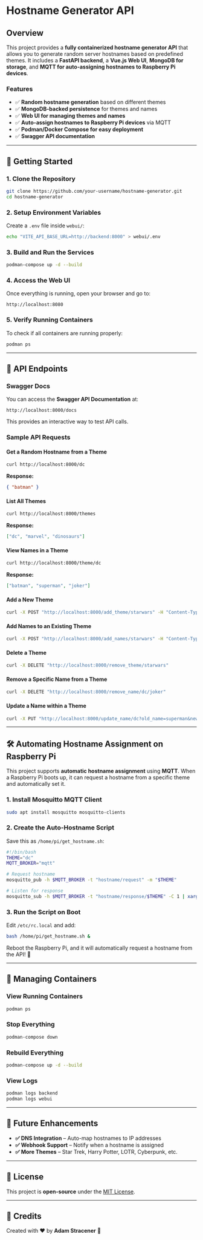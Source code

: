 # Hostname Generator API

## Overview

This project provides a **fully containerized hostname generator API** that allows you to generate random server hostnames based on predefined themes. It includes a **FastAPI backend**, a **Vue.js Web UI**, **MongoDB for storage**, and **MQTT for auto-assigning hostnames to Raspberry Pi devices**.

### Features

- ✅ **Random hostname generation** based on different themes
- ✅ **MongoDB-backed persistence** for themes and names
- ✅ **Web UI for managing themes and names**
- ✅ **Auto-assign hostnames to Raspberry Pi devices** via MQTT
- ✅ **Podman/Docker Compose for easy deployment**
- ✅ **Swagger API documentation**

---

## 🚀 Getting Started

### **1. Clone the Repository**

```bash
git clone https://github.com/your-username/hostname-generator.git
cd hostname-generator
```

### **2. Setup Environment Variables**

Create a `.env` file inside `webui/`:

```bash
echo "VITE_API_BASE_URL=http://backend:8000" > webui/.env
```

### **3. Build and Run the Services**

```bash
podman-compose up -d --build
```

### **4. Access the Web UI**

Once everything is running, open your browser and go to:

```
http://localhost:8080
```

### **5. Verify Running Containers**

To check if all containers are running properly:

```bash
podman ps
```

---

## 📌 API Endpoints

### **Swagger Docs**

You can access the **Swagger API Documentation** at:

```
http://localhost:8000/docs
```

This provides an interactive way to test API calls.

### **Sample API Requests**

#### **Get a Random Hostname from a Theme**

```bash
curl http://localhost:8000/dc
```

**Response:**

```json
{ "batman" }
```

#### **List All Themes**

```bash
curl http://localhost:8000/themes
```

**Response:**

```json
["dc", "marvel", "dinosaurs"]
```

#### **View Names in a Theme**

```bash
curl http://localhost:8000/theme/dc
```

**Response:**

```json
["batman", "superman", "joker"]
```

#### **Add a New Theme**

```bash
curl -X POST "http://localhost:8000/add_theme/starwars" -H "Content-Type: application/json" -d '["yoda", "vader", "skywalker"]'
```

#### **Add Names to an Existing Theme**

```bash
curl -X POST "http://localhost:8000/add_names/starwars" -H "Content-Type: application/json" -d '["chewbacca", "han-solo"]'
```

#### **Delete a Theme**

```bash
curl -X DELETE "http://localhost:8000/remove_theme/starwars"
```

#### **Remove a Specific Name from a Theme**

```bash
curl -X DELETE "http://localhost:8000/remove_name/dc/joker"
```

#### **Update a Name within a Theme**

```bash
curl -X PUT "http://localhost:8000/update_name/dc?old_name=superman&new_name=man-of-steel"
```

---

## 🛠️ Automating Hostname Assignment on Raspberry Pi

This project supports **automatic hostname assignment** using **MQTT**. When a Raspberry Pi boots up, it can request a hostname from a specific theme and automatically set it.

### **1. Install Mosquitto MQTT Client**

```bash
sudo apt install mosquitto mosquitto-clients
```

### **2. Create the Auto-Hostname Script**

Save this as `/home/pi/get_hostname.sh`:

```bash
#!/bin/bash
THEME="dc"
MQTT_BROKER="mqtt"

# Request hostname
mosquitto_pub -h $MQTT_BROKER -t "hostname/request" -m "$THEME"

# Listen for response
mosquitto_sub -h $MQTT_BROKER -t "hostname/response/$THEME" -C 1 | xargs sudo hostnamectl set-hostname
```

### **3. Run the Script on Boot**

Edit `/etc/rc.local` and add:

```bash
bash /home/pi/get_hostname.sh &
```

Reboot the Raspberry Pi, and it will automatically request a hostname from the API! 🎉

---

## 🐳 Managing Containers

### **View Running Containers**

```bash
podman ps
```

### **Stop Everything**

```bash
podman-compose down
```

### **Rebuild Everything**

```bash
podman-compose up -d --build
```

### **View Logs**

```bash
podman logs backend
podman logs webui
```

---

## 🎯 Future Enhancements

- **✅ DNS Integration** – Auto-map hostnames to IP addresses
- **✅ Webhook Support** – Notify when a hostname is assigned
- **✅ More Themes** – Star Trek, Harry Potter, LOTR, Cyberpunk, etc.

---

## 📜 License

This project is **open-source** under the [MIT License](LICENSE).

---

## 🎉 Credits

Created with ❤️ by **Adam Stracener** 🚀
